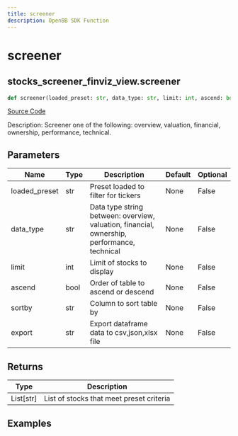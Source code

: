 ```yaml
---
title: screener
description: OpenBB SDK Function
---
```


# screener

## stocks_screener_finviz_view.screener

```python title='openbb_terminal/stocks/screener/finviz_view.py'
def screener(loaded_preset: str, data_type: str, limit: int, ascend: bool, sortby: str, export: str) -> None:
```
[Source Code](https://github.com/OpenBB-finance/OpenBBTerminal/tree/main/openbb_terminal/stocks/screener/finviz_view.py#L127)

Description: Screener one of the following: overview, valuation, financial, ownership, performance, technical.

## Parameters

| Name | Type | Description | Default | Optional |
| ---- | ---- | ----------- | ------- | -------- |
| loaded_preset | str | Preset loaded to filter for tickers | None | False |
| data_type | str | Data type string between: overview, valuation, financial, ownership, performance, technical | None | False |
| limit | int | Limit of stocks to display | None | False |
| ascend | bool | Order of table to ascend or descend | None | False |
| sortby | str | Column to sort table by | None | False |
| export | str | Export dataframe data to csv,json,xlsx file | None | False |

## Returns

| Type | Description |
| ---- | ----------- |
| List[str] | List of stocks that meet preset criteria |

## Examples

